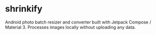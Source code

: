 # shrinkify
Android photo batch resizer and converter built with Jetpack Compose / Material 3.   Processes images locally without uploading any data.
